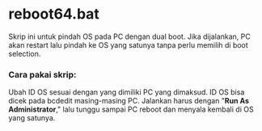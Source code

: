 # reboot64.bat

Skrip ini untuk pindah OS pada PC dengan dual boot. Jika dijalankan, PC akan restart lalu pindah ke OS yang satunya tanpa perlu memilih di boot selection.

### Cara pakai skrip:

Ubah ID OS sesuai dengan yang dimiliki PC yang dimaksud. ID OS bisa dicek pada bcdedit masing-masing PC. Jalankan harus dengan "**Run As Administrator**," lalu tunggu sampai PC reboot dan menyala kembali di OS yang satunya.
